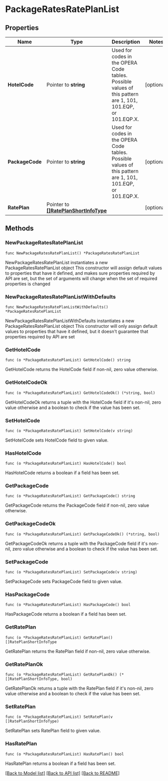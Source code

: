 # PackageRatesRatePlanList

## Properties

Name | Type | Description | Notes
------------ | ------------- | ------------- | -------------
**HotelCode** | Pointer to **string** | Used for codes in the OPERA Code tables. Possible values of this pattern are 1, 101, 101.EQP, or 101.EQP.X. | [optional] 
**PackageCode** | Pointer to **string** | Used for codes in the OPERA Code tables. Possible values of this pattern are 1, 101, 101.EQP, or 101.EQP.X. | [optional] 
**RatePlan** | Pointer to [**[]RatePlanShortInfoType**](RatePlanShortInfoType.md) |  | [optional] 

## Methods

### NewPackageRatesRatePlanList

`func NewPackageRatesRatePlanList() *PackageRatesRatePlanList`

NewPackageRatesRatePlanList instantiates a new PackageRatesRatePlanList object
This constructor will assign default values to properties that have it defined,
and makes sure properties required by API are set, but the set of arguments
will change when the set of required properties is changed

### NewPackageRatesRatePlanListWithDefaults

`func NewPackageRatesRatePlanListWithDefaults() *PackageRatesRatePlanList`

NewPackageRatesRatePlanListWithDefaults instantiates a new PackageRatesRatePlanList object
This constructor will only assign default values to properties that have it defined,
but it doesn't guarantee that properties required by API are set

### GetHotelCode

`func (o *PackageRatesRatePlanList) GetHotelCode() string`

GetHotelCode returns the HotelCode field if non-nil, zero value otherwise.

### GetHotelCodeOk

`func (o *PackageRatesRatePlanList) GetHotelCodeOk() (*string, bool)`

GetHotelCodeOk returns a tuple with the HotelCode field if it's non-nil, zero value otherwise
and a boolean to check if the value has been set.

### SetHotelCode

`func (o *PackageRatesRatePlanList) SetHotelCode(v string)`

SetHotelCode sets HotelCode field to given value.

### HasHotelCode

`func (o *PackageRatesRatePlanList) HasHotelCode() bool`

HasHotelCode returns a boolean if a field has been set.

### GetPackageCode

`func (o *PackageRatesRatePlanList) GetPackageCode() string`

GetPackageCode returns the PackageCode field if non-nil, zero value otherwise.

### GetPackageCodeOk

`func (o *PackageRatesRatePlanList) GetPackageCodeOk() (*string, bool)`

GetPackageCodeOk returns a tuple with the PackageCode field if it's non-nil, zero value otherwise
and a boolean to check if the value has been set.

### SetPackageCode

`func (o *PackageRatesRatePlanList) SetPackageCode(v string)`

SetPackageCode sets PackageCode field to given value.

### HasPackageCode

`func (o *PackageRatesRatePlanList) HasPackageCode() bool`

HasPackageCode returns a boolean if a field has been set.

### GetRatePlan

`func (o *PackageRatesRatePlanList) GetRatePlan() []RatePlanShortInfoType`

GetRatePlan returns the RatePlan field if non-nil, zero value otherwise.

### GetRatePlanOk

`func (o *PackageRatesRatePlanList) GetRatePlanOk() (*[]RatePlanShortInfoType, bool)`

GetRatePlanOk returns a tuple with the RatePlan field if it's non-nil, zero value otherwise
and a boolean to check if the value has been set.

### SetRatePlan

`func (o *PackageRatesRatePlanList) SetRatePlan(v []RatePlanShortInfoType)`

SetRatePlan sets RatePlan field to given value.

### HasRatePlan

`func (o *PackageRatesRatePlanList) HasRatePlan() bool`

HasRatePlan returns a boolean if a field has been set.


[[Back to Model list]](../README.md#documentation-for-models) [[Back to API list]](../README.md#documentation-for-api-endpoints) [[Back to README]](../README.md)


